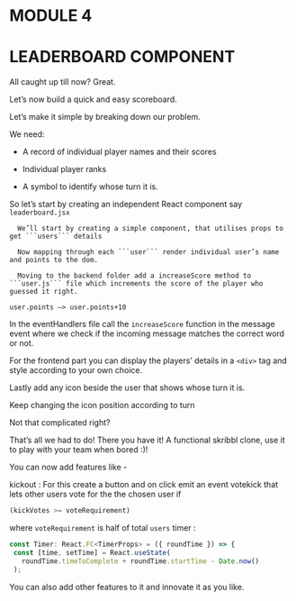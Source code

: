 # **MODULE 4**

# **LEADERBOARD COMPONENT**

All caught up till now? Great. 

Let’s now build a quick and easy scoreboard. 

Let’s make it simple by breaking down our problem.

We need: 

- A record of individual player names and their scores

- Individual player ranks 

- A symbol to identify whose turn it is.

 So let’s start by creating an independent React component say ```leaderboard.jsx```

      We’ll start by creating a simple component, that utilises props to get ```users``` details 

      Now mapping through each ```user``` render individual user’s name and points to the dom. 

      Moving to the backend folder add a increaseScore method to ```user.js``` file which increments the score of the player who guessed it right. 
```user.points —> user.points+10```

In the eventHandlers file call the ```increaseScore``` function in the message event where we check if the incoming message matches the correct word or not.

For the frontend part you can display the players’ details in a ```<div>``` tag and style according to your own choice.

Lastly add any icon beside the user that shows whose turn it is. 

Keep changing the icon position according to turn

Not that complicated right? 

That’s all we had to do! There you have it! A functional skribbl clone, use it to play with your team when bored :)! 

You can now add features like -

kickout : For this create a button and on click emit an event votekick that lets other users vote for the the chosen user if 
```javascript
(kickVotes >= voteRequirement)
``` 
where ```voteRequirement``` is half of total 
```users```
 timer :
 ```javascript
 const Timer: React.FC<TimerProps> = ({ roundTime }) => {
  const [time, setTime] = React.useState(
    roundTime.timeToComplete + roundTime.startTime - Date.now()
  ); 
  ```
 
You can also add other features to it and innovate it as you like.
